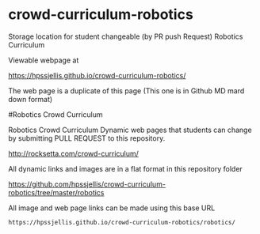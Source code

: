 # crowd-curriculum-robotics
Storage location for student changeable (by PR push Request) Robotics Curriculum

Viewable webpage at 

https://hpssjellis.github.io/crowd-curriculum-robotics/




The web page is a duplicate of this page (This one is in Github MD mard down format)

#Robotics Crowd Curriculum

Robotics Crowd Curriculum Dynamic web pages that students can change by submitting PULL REQUEST to this repository.


http://rocksetta.com/crowd-curriculum/

All dynamic links and images are in a flat format in this repository folder


  https://github.com/hpssjellis/crowd-curriculum-robotics/tree/master/robotics


All image and web page links can be made using this base URL 

```
https://hpssjellis.github.io/crowd-curriculum-robotics/robotics/
```
